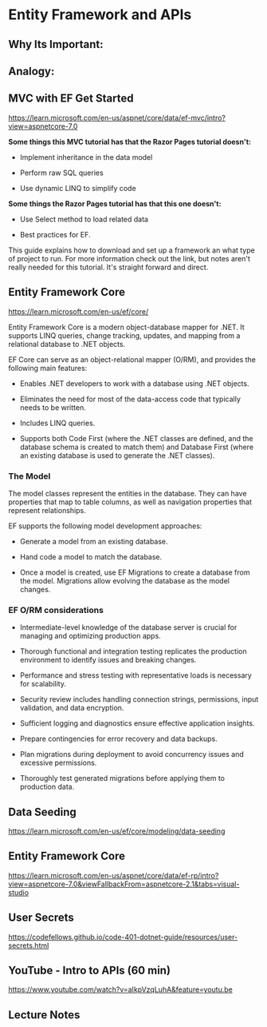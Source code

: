 # Entity Framework and APIs

## Why Its Important:

## Analogy:

## MVC with EF Get Started

<https://learn.microsoft.com/en-us/aspnet/core/data/ef-mvc/intro?view=aspnetcore-7.0>

**Some things this MVC tutorial has that the Razor Pages tutorial doesn't:**

- Implement inheritance in the data model

- Perform raw SQL queries

- Use dynamic LINQ to simplify code


**Some things the Razor Pages tutorial has that this one doesn't:**

- Use Select method to load related data

- Best practices for EF.

This guide explains how to download and set up a framework an what type of project to run. For more information check out the link, but notes aren't really needed for this tutorial. It's straight forward and direct. 

## Entity Framework Core

<https://learn.microsoft.com/en-us/ef/core/>

Entity Framework Core is a modern object-database mapper for .NET. It supports LINQ queries, change tracking, updates, and mapping from a relational database to .NET objects.

EF Core can serve as an object-relational mapper (O/RM), and provides the following main features:

- Enables .NET developers to work with a database using .NET objects.

- Eliminates the need for most of the data-access code that typically needs to be written.

- Includes LINQ queries.

- Supports both Code First (where the .NET classes are defined, and the database schema is created to match them) and Database First (where an existing database is used to generate the .NET classes).

### The Model

The model classes represent the entities in the database. They can have properties that map to table columns, as well as navigation properties that represent relationships.

EF supports the following model development approaches:

- Generate a model from an existing database.

- Hand code a model to match the database.

- Once a model is created, use EF Migrations to create a database from the model. Migrations allow evolving the database as the model changes.

### EF O/RM considerations

- Intermediate-level knowledge of the database server is crucial for managing and optimizing production apps.

- Thorough functional and integration testing replicates the production environment to identify issues and breaking changes.

- Performance and stress testing with representative loads is necessary for scalability.

- Security review includes handling connection strings, permissions, input validation, and data encryption.

- Sufficient logging and diagnostics ensure effective application insights.

- Prepare contingencies for error recovery and data backups.

- Plan migrations during deployment to avoid concurrency issues and excessive permissions.

- Thoroughly test generated migrations before applying them to production data.


## Data Seeding

<https://learn.microsoft.com/en-us/ef/core/modeling/data-seeding>

## Entity Framework Core

<https://learn.microsoft.com/en-us/aspnet/core/data/ef-rp/intro?view=aspnetcore-7.0&viewFallbackFrom=aspnetcore-2.1&tabs=visual-studio>

## User Secrets

<https://codefellows.github.io/code-401-dotnet-guide/resources/user-secrets.html>

## YouTube - Intro to APIs (60 min)

<https://www.youtube.com/watch?v=aIkpVzqLuhA&feature=youtu.be>

## Lecture Notes
